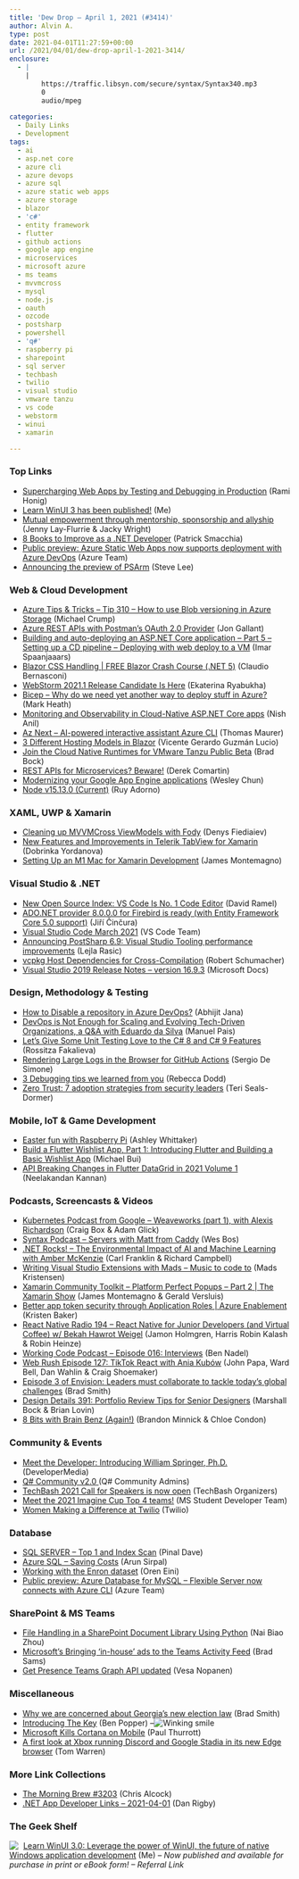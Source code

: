 ```yaml
---
title: 'Dew Drop – April 1, 2021 (#3414)'
author: Alvin A.
type: post
date: 2021-04-01T11:27:59+00:00
url: /2021/04/01/dew-drop-april-1-2021-3414/
enclosure:
  - |
    |
        https://traffic.libsyn.com/secure/syntax/Syntax340.mp3
        0
        audio/mpeg
        
categories:
  - Daily Links
  - Development
tags:
  - ai
  - asp.net core
  - azure cli
  - azure devops
  - azure sql
  - azure static web apps
  - azure storage
  - blazor
  - 'c#'
  - entity framework
  - flutter
  - github actions
  - google app engine
  - microservices
  - microsoft azure
  - ms teams
  - mvvmcross
  - mysql
  - node.js
  - oauth
  - ozcode
  - postsharp
  - powershell
  - 'q#'
  - raspberry pi
  - sharepoint
  - sql server
  - techbash
  - twilio
  - visual studio
  - vmware tanzu
  - vs code
  - webstorm
  - winui
  - xamarin

---
```

### <a name="top"></a>Top Links

  * <a href="https://oz-code.com/blog/production-debugging/supercharging-web-apps-testing-debugging-in-production" target="_blank" rel="noopener">Supercharging Web Apps by Testing and Debugging in Production</a> (Rami Honig)
  * <a href="https://mailchi.mp/e7c5133c9388/learn-winui-3-book-and-ebook-now-available?e=0eceb6f972&_lrsc=3fe8d675-aafa-4cf2-a5af-e2b4de71c460&utm_campaign=elevate&utm_source=twitter&utm_medium=social" target="_blank" rel="noopener">Learn WinUI 3 has been published!</a> (Me)
  * <a href="https://blogs.microsoft.com/blog/2021/03/31/mutual-empowerment-through-mentorship-sponsorship-and-allyship/" target="_blank" rel="noopener">Mutual empowerment through mentorship, sponsorship and allyship</a> (Jenny Lay-Flurrie & Jacky Wright)
  * <a href="https://blog.ndepend.com/8-books-to-improve-as-a-net-developer/" target="_blank" rel="noopener">8 Books to Improve as a .NET Developer</a> (Patrick Smacchia)
  * <a href="https://azure.microsoft.com/en-us/updates/public-preview-azure-static-web-apps-now-supports-deployment-with-azure-devops/?WT.mc_id=DOP-MVP-4025064" target="_blank" rel="noopener">Public preview: Azure Static Web Apps now supports deployment with Azure DevOps</a> (Azure Team)
  * <a href="https://devblogs.microsoft.com/powershell/announcing-the-preview-of-psarm/?WT.mc_id=DOP-MVP-4025064" target="_blank" rel="noopener">Announcing the preview of PSArm</a> (Steve Lee)



### <a name="web"></a>Web & Cloud Development

  * <a href="https://microsoft.github.io/AzureTipsAndTricks/blog/tip310.html" target="_blank" rel="noopener">Azure Tips & Tricks &#8211; Tip 310 &#8211; How to use Blob versioning in Azure Storage</a> (Michael Crump)
  * <a href="http://feedproxy.google.com/~r/jongallant/~3/ArG5xq5hy2o/" target="_blank" rel="noopener">Azure REST APIs with Postman&#8217;s OAuth 2.0 Provider</a> (Jon Gallant)
  * <a href="https://imar.spaanjaars.com/622/building-and-auto-deploying-an-aspnet-core-application-part-5-setting-up-a-cd-pipeline-deploying-with-web-deploy-to-a-vm" target="_blank" rel="noopener">Building and auto-deploying an ASP.NET Core application &#8211; Part 5 &#8211; Setting up a CD pipeline &#8211; Deploying with web deploy to a VM</a> (Imar Spaanjaaars)
  * <a href="https://www.claudiobernasconi.ch/2021/03/31/blazor-css-handling/" target="_blank" rel="noopener">Blazor CSS Handling | FREE Blazor Crash Course (.NET 5)</a> (Claudio Bernasconi)
  * <a href="https://blog.jetbrains.com/webstorm/2021/03/webstorm-2021-1-rc/" target="_blank" rel="noopener">WebStorm 2021.1 Release Candidate Is Here</a> (Ekaterina Ryabukha)
  * <a href="https://markheath.net/post/bicep" target="_blank" rel="noopener">Bicep &#8211; Why do we need yet another way to deploy stuff in Azure?</a> (Mark Heath)
  * <a href="https://devblogs.microsoft.com/aspnet/monitoring-and-observability-in-cloud-native-asp-net-core-apps/?WT.mc_id=DOP-MVP-4025064" target="_blank" rel="noopener">Monitoring and Observability in Cloud-Native ASP.NET Core apps</a> (Nish Anil)
  * <a href="https://www.thomasmaurer.ch/2021/04/az-next-ai-powered-interactive-assistant-azure-cli/" target="_blank" rel="noopener">Az Next – AI-powered interactive assistant Azure CLI</a> (Thomas Maurer)
  * <a href="https://www.syncfusion.com/blogs/post/3-blazor-hosting-models.aspx" target="_blank" rel="noopener">3 Different Hosting Models in Blazor</a> (Vicente Gerardo Guzmán Lucio)
  * <a href="https://tanzu.vmware.com/content/home-page/join-cloud-native-runtimes-vmware-tanzu-serverless-public-beta" target="_blank" rel="noopener">Join the Cloud Native Runtimes for VMware Tanzu Public Beta</a> (Brad Bock)
  * <a href="https://codeopinion.com/rest-apis-for-microservices-beware/" target="_blank" rel="noopener">REST APIs for Microservices? Beware!</a> (Derek Comartin)
  * <a href="http://feedproxy.google.com/~r/GDBcode/~3/pb0ORLq9Xvc/modernizing-your-google-app-engine-applications.html" target="_blank" rel="noopener">Modernizing your Google App Engine applications</a> (Wesley Chun)
  * <a href="https://nodejs.org/en/blog/release/v15.13.0" target="_blank" rel="noopener">Node v15.13.0 (Current)</a> (Ruy Adorno)



### <a name="silverlight"></a>XAML, UWP & Xamarin

  * <a href="https://prin53.medium.com/cleaning-up-mvvmcross-viewmodels-fody-b644efa86f82?source=rss-cefc21f5d3bc------2" target="_blank" rel="noopener">Cleaning up MVVMCross ViewModels with Fody</a> (Denys Fiediaiev)
  * <a href="https://www.telerik.com/blogs/new-features-and-improvements-in-telerik-tabview-for-xamarin" target="_blank" rel="noopener">New Features and Improvements in Telerik TabView for Xamarin</a> (Dobrinka Yordanova)
  * <a href="https://montemagno.com/setting-up-an-m1-mac-for-xamarin-development/" target="_blank" rel="noopener">Setting Up an M1 Mac for Xamarin Development</a> (James Montemagno)



### <a name="dotnet"></a>Visual Studio & .NET

  * <a href="https://visualstudiomagazine.com/articles/2021/03/31/osi.aspx" target="_blank" rel="noopener">New Open Source Index: VS Code Is No. 1 Code Editor</a> (David Ramel)
  * <a href="https://www.tabsoverspaces.com/233856-ado-net-provider-8-0-0-0-for-firebird-is-ready-with-entity-framework-core-5-0-support?utm_source=feed" target="_blank" rel="noopener">ADO.NET provider 8.0.0.0 for Firebird is ready (with Entity Framework Core 5.0 support)</a> (Jiří Činčura)
  * <a href="https://code.visualstudio.com/updates/v1_55" target="_blank" rel="noopener">Visual Studio Code March 2021</a> (VS Code Team)
  * <a href="http://feedproxy.google.com/~r/postsharp/~3/kG3CKnMsgDc/postsharp-6-9-visual-studio-tooling-performance-improvements.html" target="_blank" rel="noopener">Announcing PostSharp 6.9: Visual Studio Tooling performance improvements</a> (Lejla Rasic)
  * <a href="https://devblogs.microsoft.com/cppblog/vcpkg-host-dependencies/?WT.mc_id=DOP-MVP-4025064" target="_blank" rel="noopener">vcpkg Host Dependencies for Cross-Compilation</a> (Robert Schumacher)
  * <a href="https://docs.microsoft.com/en-us/visualstudio/releases/2019/release-notes#16.9.3" target="_blank" rel="noopener">Visual Studio 2019 Release Notes &#8211; version 16.9.3</a> (Microsoft Docs)



### <a name="design"></a>Design, Methodology & Testing

  * <a href="https://dailydotnettips.com/how-to-disable-a-repository-in-azure-devops/" target="_blank" rel="noopener">How to Disable a repository in Azure DevOps?</a> (Abhijit Jana)
  * <a href="https://www.infoq.com/articles/devops-not-enough-scaling-tech-driven-organizations/?utm_campaign=infoq_content&utm_source=infoq&utm_medium=feed&utm_term=global" target="_blank" rel="noopener">DevOps is Not Enough for Scaling and Evolving Tech-Driven Organizations, a Q&A with Eduardo da Silva</a> (Manuel Pais)
  * <a href="https://feeds.telerik.com/link/10828/14387391/lets-give-some-unit-testing-love-to-csharp-8-9-features" target="_blank" rel="noopener">Let&#8217;s Give Some Unit Testing Love to the C# 8 and C# 9 Features</a> (Rossitza Fakalieva)
  * <a href="https://www.infoq.com/news/2021/03/large-logs-ux-github/?utm_campaign=infoq_content&utm_source=infoq&utm_medium=feed&utm_term=global" target="_blank" rel="noopener">Rendering Large Logs in the Browser for GitHub Actions</a> (Sergio De Simone)
  * <a href="https://about.gitlab.com/blog/2021/03/31/3-debugging-tips-we-learned-from-you/" target="_blank" rel="noopener">3 Debugging tips we learned from you</a> (Rebecca Dodd)
  * <a href="https://www.microsoft.com/security/blog/2021/03/31/zero-trust-7-adoption-strategies-from-security-leaders/" target="_blank" rel="noopener">Zero Trust: 7 adoption strategies from security leaders</a> (Teri Seals-Dormer)



### <a name="mobile"></a>Mobile, IoT & Game Development

  * <a href="https://www.raspberrypi.org/blog/easter-fun-with-raspberry-pi/" target="_blank" rel="noopener">Easter fun with Raspberry Pi</a> (Ashley Whittaker)
  * <a href="https://auth0.com/blog/build-flutter-wishlist-app-with-secure-api-part-1/" target="_blank" rel="noopener">Build a Flutter Wishlist App, Part 1: Introducing Flutter and Building a Basic Wishlist App</a> (Michael Bui)
  * <a href="https://www.syncfusion.com/blogs/post/api-breaking-changes-in-flutter-datagrid-in-2021-volume-1.aspx" target="_blank" rel="noopener">API Breaking Changes in Flutter DataGrid in 2021 Volume 1</a> (Neelakandan Kannan)



### <a name="podcasts"></a>Podcasts, Screencasts & Videos

  * <a href="https://kubernetespodcast.com/episode/144-weaveworks-part-1/" target="_blank" rel="noopener">Kubernetes Podcast from Google &#8211; Weaveworks (part 1), with Alexis Richardson</a> (Craig Box & Adam Glick)
  * <a href="https://traffic.libsyn.com/secure/syntax/Syntax340.mp3" target="_blank" rel="noopener">Syntax Podcast &#8211; Servers with Matt from Caddy</a> (Wes Bos)
  * <a href="http://www.dotnetrocks.com/default.aspx?ShowNum=1733" target="_blank" rel="noopener">.NET Rocks! &#8211; The Environmental Impact of AI and Machine Learning with Amber McKenzie</a> (Carl Franklin & Richard Campbell)
  * <a href="http://www.youtube.com/watch?v=yPKHHnH5YJk" target="_blank" rel="noopener">Writing Visual Studio Extensions with Mads &#8211; Music to code to</a> (Mads Kristensen)
  * <a href="https://channel9.msdn.com/Shows/XamarinShow/Xamarin-Community-Toolkit-Platform-Perfect-Popups-Part-2?WT.mc_id=DOP-MVP-4025064" target="_blank" rel="noopener">Xamarin Community Toolkit &#8211; Platform Perfect Popups &#8211; Part 2 | The Xamarin Show</a> (James Montemagno & Gerald Versluis)
  * <a href="https://channel9.msdn.com/Shows/Azure-Enablement/Better-app-token-security-through-Application-Roles?WT.mc_id=DOP-MVP-4025064" target="_blank" rel="noopener">Better app token security through Application Roles | Azure Enablement</a> (Kristen Baker)
  * <a href="https://reactnativeradio.com/episodes/rnr-194-react-native-for-junior-developers-qChQoYOs" target="_blank" rel="noopener">React Native Radio 194 &#8211; React Native for Junior Developers (and Virtual Coffee) w/ Bekah Hawrot Weigel</a> (Jamon Holmgren, Harris Robin Kalash & Robin Heinze)
  * <a href="https://www.bennadel.com/blog/4018-working-code-podcast-episode-016-interviews.htm" target="_blank" rel="noopener">Working Code Podcast &#8211; Episode 016: Interviews</a> (Ben Nadel)
  * <a href="https://webrush.io/episodes/episode-127-tiktok-react-with-ania-kubow-iR9WkwPG" target="_blank" rel="noopener">Web Rush Episode 127: TikTok React with Ania Kubów</a> (John Papa, Ward Bell, Dan Wahlin & Craig Shoemaker)
  * <a href="https://blogs.microsoft.com/blog/2021/03/31/episode-3-of-envision-leaders-must-collaborate-to-tackle-todays-global-challenges/" target="_blank" rel="noopener">Episode 3 of Envision: Leaders must collaborate to tackle today’s global challenges</a> (Brad Smith)
  * <a href="https://designdetails.simplecast.com/episodes/391-portfolio-review-tips-for-senior-designers-oNN6hT1Y" target="_blank" rel="noopener">Design Details 391: Portfolio Review Tips for Senior Designers</a> (Marshall Bock & Brian Lovin)
  * <a href="http://www.youtube.com/watch?v=JWkc_eg8alA" target="_blank" rel="noopener">8 Bits with Brain Benz (Again!)</a> (Brandon Minnick & Chloe Condon)



### <a name="events"></a>Community & Events

  * <a href="https://developermedia.com/meet-william-springer/" target="_blank" rel="noopener">Meet the Developer: Introducing William Springer, Ph.D.</a> (DeveloperMedia)
  * <a href="https://qsharp.community/blog/communityv2/" target="_blank" rel="noopener">Q# Community v2.0 </a> (Q# Community Admins)
  * <a href="https://mailchi.mp/d98902b35983/techbash-2021-call-for-speakers-is-now-open" target="_blank" rel="noopener">TechBash 2021 Call for Speakers is now open</a> (TechBash Organizers)
  * <a href="https://techcommunity.microsoft.com/t5/student-developer-blog/meet-the-2021-imagine-cup-top-4-teams/ba-p/2247252?WT.mc_id=DOP-MVP-4025064" target="_blank" rel="noopener">Meet the 2021 Imagine Cup Top 4 teams!</a> (MS Student Developer Team)
  * <a href="https://www.twilio.com/blog/women-making-a-difference-at-twilio" target="_blank" rel="noopener">Women Making a Difference at Twilio</a> (Twilio)



### <a name="sql"></a>Database

  * <a href="https://blog.sqlauthority.com/2021/04/01/sql-server-top-1-and-index-scan/?utm_source=rss&utm_medium=rss&utm_campaign=sql-server-top-1-and-index-scan" target="_blank" rel="noopener">SQL SERVER – Top 1 and Index Scan</a> (Pinal Dave)
  * <a href="https://blobeater.blog/2021/04/01/azure-sql-saving-costs/" target="_blank" rel="noopener">Azure SQL – Saving Costs</a> (Arun Sirpal)
  * <a href="http://feedproxy.google.com/~r/AyendeRahien/~3/Ulio8ELAOoA/working-with-the-enron-dataset" target="_blank" rel="noopener">Working with the Enron dataset</a> (Oren Eini)
  * <a href="https://azure.microsoft.com/en-us/updates/public-preview-azure-database-for-mysql-flexible-server-now-connects-with-azure-cli/?WT.mc_id=DOP-MVP-4025064" target="_blank" rel="noopener">Public preview: Azure Database for MySQL – Flexible Server now connects with Azure CLI</a> (Azure Team)



### <a name="sp"></a>SharePoint & MS Teams

  * <a href="http://feedproxy.google.com/~r/MSSQLTips-LatestSqlServerTips/~3/-OxJRIV2Jmc/" target="_blank" rel="noopener">File Handling in a SharePoint Document Library Using Python</a> (Nai Biao Zhou)
  * <a href="https://petri.com/microsofts-bringing-in-house-ads-to-the-teams-activity-feed?utm_source=rss&utm_medium=rss&utm_campaign=microsofts-bringing-in-house-ads-to-the-teams-activity-feed" target="_blank" rel="noopener">Microsoft’s Bringing ‘in-house’ ads to the Teams Activity Feed</a> (Brad Sams)
  * <a href="https://myteamsday.com/2021/04/01/get-presence/" target="_blank" rel="noopener">Get Presence Teams Graph API updated</a> (Vesa Nopanen)



### <a name="misc"></a>Miscellaneous

  * <a href="https://blogs.microsoft.com/on-the-issues/2021/03/31/why-we-are-concerned-about-georgias-new-election-law/" target="_blank" rel="noopener">Why we are concerned about Georgia’s new election law</a> (Brad Smith)
  * <a href="https://stackoverflow.blog/2021/03/31/the-key-copy-paste/" target="_blank" rel="noopener">Introducing The Key</a> (Ben Popper) &#8211;<img decoding="async" class="wlEmoticon wlEmoticon-winkingsmile" style="" alt="Winking smile" src="/wp-content/uploads/2021/04/wlEmoticon-winkingsmile.png" /> 
  * <a href="https://www.thurrott.com/smart-home/248684/microsoft-kills-cortana-on-mobile?utm_source=rss&utm_medium=rss&utm_campaign=microsoft-kills-cortana-on-mobile" target="_blank" rel="noopener">Microsoft Kills Cortana on Mobile</a> (Paul Thurrott)
  * <a href="https://www.theverge.com/2021/3/31/22359838/microsoft-xbox-new-edge-browser-stadia-discord-support-features" target="_blank" rel="noopener">A first look at Xbox running Discord and Google Stadia in its new Edge browser</a> (Tom Warren)



### <a name="links"></a>More Link Collections

  * <a href="http://feedproxy.google.com/~r/ReflectivePerspective/~3/3AkcVERDU94/" target="_blank" rel="noopener">The Morning Brew #3203</a> (Chris Alcock)
  * <a href="https://links.danrigby.com/2021/04/app-developer-links-2021-04-01/" target="_blank" rel="noopener">.NET App Developer Links &#8211; 2021-04-01</a> (Dan Rigby)



### <a name="shelf"></a>The Geek Shelf

<a href="https://www.amazon.com/dp/1800208669/?coliid=I2Q06ECL22TJ50&colid=11IRTT9ABNM84&psc=1&ref_=lv_ov_lig_dp_it" target="_blank" rel="noopener"><img decoding="async" align="left" style="margin: 0px 5px 0px 0px; border: 0px currentcolor; border-image: none; float: left; display: inline; background-image: none;" src="https://m.media-amazon.com/images/I/41Z9lMC71WL._SS135_.jpg" border="0" /></a>&nbsp;<a href="https://www.amazon.com/dp/1800208669/?coliid=I2Q06ECL22TJ50&colid=11IRTT9ABNM84&psc=1&ref_=lv_ov_lig_dp_it" target="_blank" rel="noopener">Learn WinUI 3.0: Leverage the power of WinUI, the future of native Windows application development</a> (Me) _&#8211; Now published and available for purchase in print or eBook form! &#8211; Referral Link_